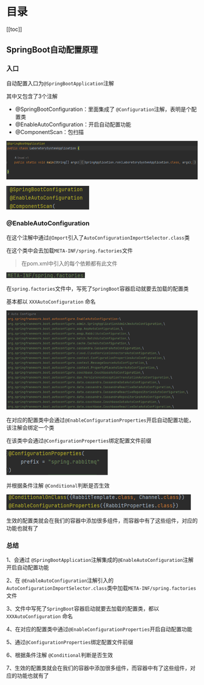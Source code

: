 # 目录

[[toc]]

## SpringBoot自动配置原理

### 入口

自动配置入口为`@SpringBootApplication`注解

其中又包含了3个注解

- @SpringBootConfiguration：里面集成了 `@Configuration`注解，表明是个配置类
- @EnableAutoConfiguration：开启自动配置功能
- @ComponentScan：包扫描

![image-20230408155312903](./img/image-20230408155312903.png)

![image-20230408155416632](./img/image-20230408155416632.png)

### @EnableAutoConfiguration

在这个注解中通过`@Import`引入了`AutoConfigurationImportSelector.class`类

在这个类中会去加载`META-INF/spring.factories`文件

> 在pom.xml中引入的每个依赖都有此文件

![image-20230408155733155](./img/image-20230408155733155.png)

在`spring.factories`文件中，写死了`SpringBoot`容器启动就要去加载的配置类

基本都以 `XXXAutoConfiguration` 命名

![image-20230408155918406](./img/image-20230408155918406.png)

在对应的配置类中会通过`@EnableConfigurationProperties`开启自动配置功能，该注解会绑定一个类

在该类中会通过`@ConfigurationProperties`绑定配置文件前缀

![image-20230408160553120](./img/image-20230408160553120.png)

并根据条件注解 `@Conditional`判断是否生效

![image-20230408160513726](./img/image-20230408160513726.png)

生效的配置类就会在我们的容器中添加很多组件，而容器中有了这些组件，对应的功能也就有了

### 总结

1、会通过 `@SpringBootApplication`注解集成的`@EnableAutoConfiguration`注解开启自动配置功能

2、在 `@EnableAutoConfiguration`注解引入的`AutoConfigurationImportSelector.class`类中加载`META-INF/spring.factories`文件

3、文件中写死了`SpringBoot`容器启动就要去加载的配置类，都以 `XXXAutoConfiguration` 命名

4、在对应的配置类中通过`@EnableConfigurationProperties`开启自动配置功能

5、通过`@ConfigurationProperties`绑定配置文件前缀

6、根据条件注解 `@Conditional`判断是否生效

7、生效的配置类就会在我们的容器中添加很多组件，而容器中有了这些组件，对应的功能也就有了